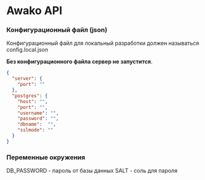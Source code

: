# Awako API

### Конфигурационный файл (json)

Конфигурационный файл для локальный разработки должен называться config.local.json

**Без конфигурационного файла сервер не запустится**.

``` json
{
  "server": {
    "port": ""
  },
  "postgres": {
    "host": "",
    "port": "",
    "username": "",
    "password": "",
    "dbname":  "",
    "sslmode": ""
  }
}
```

### Переменные окружения

DB_PASSWORD - пароль от базы данных
SALT - соль для пароля